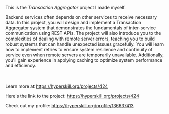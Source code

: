 This is the *Transaction Aggregator* project I made myself.


<p>Backend services often depends on other services to receive necessary data. In this project, you will design and implement a Transaction Aggregator system that demonstrates the fundamentals of inter-service communication using REST APIs. The project will also introduce you to the complexities of dealing with remote server errors, teaching you to build robust systems that can handle unexpected issues gracefully. You will learn how to implement retries to ensure system resilience and continuity of service even when remote servers are temporarily unavailable. Additionally, you'll gain experience in applying caching to optimize system performance and efficiency.</p><br/><br/>Learn more at <a href="https://hyperskill.org/projects/424?utm_source=ide&utm_medium=ide&utm_campaign=ide&utm_content=project-card">https://hyperskill.org/projects/424</a>

Here's the link to the project: https://hyperskill.org/projects/424

Check out my profile: https://hyperskill.org/profile/136637413